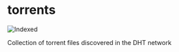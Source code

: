 torrents 
========
![Indexed](https://img.shields.io/badge/indexed-109562-blue)

Collection of torrent files discovered in the DHT network

